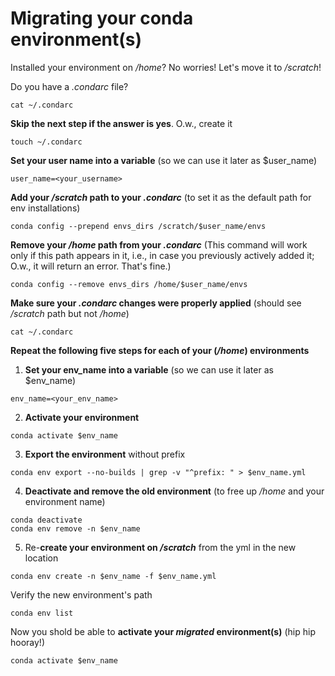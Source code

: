 # Migrating your conda environment(s)

Installed your environment on _/home_? No worries! Let's move it to _/scratch_!

Do you have a _.condarc_ file?
```
cat ~/.condarc
```

**Skip the next step if the answer is yes**. O.w., create it
```
touch ~/.condarc
```

**Set your user name into a variable** (so we can use it later as $user_name)
```
user_name=<your_username>
```

**Add your _/scratch_ path to your _.condarc_** (to set it as the default path for env installations)
```
conda config --prepend envs_dirs /scratch/$user_name/envs
```

**Remove your _/home_ path from your _.condarc_** (This command will work only if this path appears in it, i.e., in case you previously actively added it; O.w., it will return an error. That's fine.)
```
conda config --remove envs_dirs /home/$user_name/envs 
```

**Make sure your _.condarc_ changes were properly applied** (should see _/scratch_ path but not _/home_)
```
cat ~/.condarc
```

**Repeat the following five steps for each of your (_/home_) environments**

1. **Set your env_name into a variable** (so we can use it later as $env_name)
```
env_name=<your_env_name>
```

2. **Activate your environment**
```
conda activate $env_name
```

3. **Export the environment** without prefix
```
conda env export --no-builds | grep -v "^prefix: " > $env_name.yml
```

4. **Deactivate and remove the old environment** (to free up _/home_ and your environment name)
```
conda deactivate
conda env remove -n $env_name
```

5. Re-**create your environment on _/scratch_** from the yml in the new location
```
conda env create -n $env_name -f $env_name.yml
```

Verify the new environment's path
```
conda env list
```

Now you shold be able to **activate your _migrated_ environment(s)** (hip hip hooray!)
```
conda activate $env_name
```
